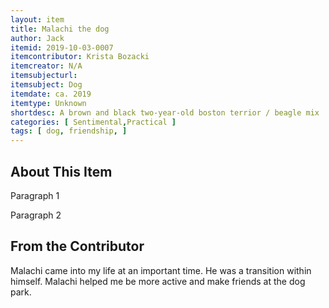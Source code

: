 ```yaml
---
layout: item
title: Malachi the dog
author: Jack 
itemid: 2019-10-03-0007
itemcontributor: Krista Bozacki
itemcreator: N/A
itemsubjecturl: 
itemsubject: Dog
itemdate: ca. 2019
itemtype: Unknown
shortdesc: A brown and black two-year-old boston terrior / beagle mix
categories: [ Sentimental,Practical ]
tags: [ dog, friendship, ]
---
```


## About This Item

Paragraph 1  

Paragraph 2

## From the Contributor

Malachi came into my life at an important time. He was a transition within himself. Malachi helped me be more active and make friends at the dog park. 

